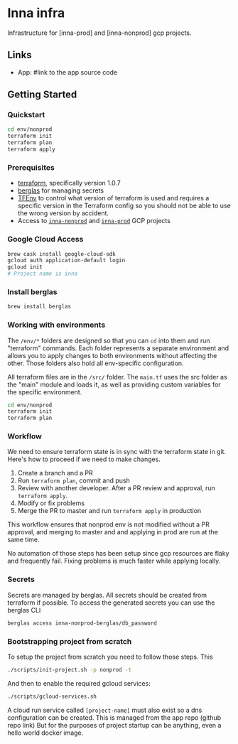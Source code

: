 # Inna infra

Infrastructure for [inna-prod] and [inna-nonprod] gcp projects.

## Links

- App: #link to the app source code

## Getting Started

### Quickstart

```bash
cd env/nonprod
terraform init
terraform plan
terraform apply
```

### Prerequisites

- [terraform](https://www.terraform.io), specifically version 1.0.7
- [berglas](https://github.com/GoogleCloudPlatform/berglas) for managing secrets
- [TFEnv](https://github.com/tfutils/tfenv) to control what version of terraform is used and requires a specific version in the Terraform config so you should not be able to use the wrong version by accident.
- Access to [`inna-nonprod`](https://console.cloud.google.com/home/dashboard?project=inna-nonprod) and [`inna-prod`](https://console.cloud.google.com/home/dashboard?project=inna-prod) GCP projects

### Google Cloud Access

```sh
brew cask install google-cloud-sdk
gcloud auth application-default login
gcloud init
# Project name is inna
```

### Install berglas

```bash
brew install berglas
```

### Working with environments

The `/env/*` folders are designed so that you can `cd` into them and run "terraform" commands. Each folder represents a separate environment and allows you to apply changes to both environments without affecting the other. Those folders also hold all env-specific configuration.

All terraform files are in the `/src/` folder. The `main.tf` uses the src folder as the "main" module and loads it, as well as providing custom variables for the specific environment.

```bash
cd env/nonprod
terraform init
terraform plan
```

### Workflow

We need to ensure terraform state is in sync with the terraform state in git. Here's how to proceed if we need to make changes.

1. Create a branch and a PR
2. Run `terraform plan`, commit and push
3. Review with another developer. After a PR review and approval, run `terraform apply`.
4. Modify or fix problems
5. Merge the PR to master and run `terraform apply` in production

This workflow ensures that nonprod env is not modified without a PR approval, and merging to master and and applying in prod are run at the same time.

No automation of those steps has been setup since gcp resources are flaky and frequently fail. Fixing problems is much faster while applying locally.

### Secrets

Secrets are managed by berglas. All secrets should be created from terraform if possible. To access the generated secrets you can use the berglas CLI

```bash
berglas access inna-nonprod-berglas/db_password
```

### Bootstrapping project from scratch

To setup the project from scratch you need to follow those steps. This

```bash
./scripts/init-project.sh -p nonprod -t
```

And then to enable the required gcloud services:

```bash
./scripts/gcloud-services.sh
```

A cloud run service called `[project-name]` must also exist so a dns configuration can be created. This is managed from the app repo (github repo link) But for the purposes of project startup can be anything, even a hello world docker image.
